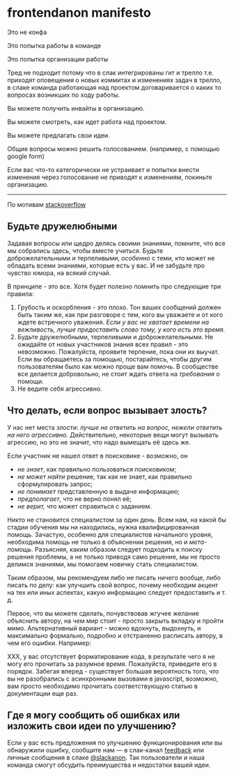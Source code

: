 # frontendanon manifesto

Это не конфа

Это попытка работы в команде

Это попытка организации работы

Тред не подходит потому что в слак интегрированы гит и трелло т.е. приходят оповещения о новых коммитах и изменениях задач в трелло, в слаке команда работающая над проектом договаривается о каких то вопросах возникших по ходу работы.

Вы можете получить инвайты в организацию.

Вы можете смотреть, как идет работа над проектом.

Вы можете предлагать свои идеи.

Общие вопросы можно решить голосованием. (например, с помощью google form)

Если вас что-то категорически не устраивает и попытки внести изменения через голосование не приводят к изменениям, покиньте организацию.


---


По мотивам [stackoverflow](http://ru.stackoverflow.com/help/stackexchange)


## Будьте дружелюбными 

Задавая вопросы или щедро делясь своими знаниями, помните, что все мы собрались здесь, чтобы вместе учиться. Будьте доброжелательными и терпеливыми, _особенно_ с теми, кто может не обладать всеми знаниями, которые есть у вас. И не забудьте про чувство юмора, на всякий случай.

В принципе - это все. Хотя будет полезно помнить про следующие три правила:

1.  Грубость и оскорбления - это плохо. Тон ваших сообщений должен быть таким же, как при разговоре с тем, кого вы уважаете и от кого ждете встречного уважения. _Если у вас не хватает времени на вежливость, лучше предоставить слово тому, у кого есть это время._
2.  Будьте дружелюбными, терпеливыми и доброжелательными. Не ожидайте от новых участников знания всех правил - это невозможно. Пожалуйста, проявите терпение, пока они их выучат. Если вы обращаетесь за помощью, постарайтесь, чтобы другим пользователям было как можно проще вам помочь. В сообществе все делается добровольно, не стоит ждать ответа на _требования_ о помощи.
3.  Не ведите себя агрессивно.

## Что делать, если вопрос вызывает злость?

У нас нет места злости: _лучше не ответить на вопрос, нежели ответить на него агрессивно._ Действительно, некоторые вещи могут вызывать агрессию, но это не значит, что надо вымещать её здесь же.

Если участник не нашел ответ в поисковике - возможно, он

*   _не знает_, как правильно пользоваться поисковиком;
*   _не может найти_ решение, так как не знает, как правильно сформулировать запрос;
*   _не понимает_ представленную в выдаче информацию;
*   _предполагает_, что не верно понял её;
*   _не верит,_ что может справиться c заданием.

Никто не становится специалистом за один день. Всем нам, на какой бы стадии обучения мы ни находились, нужна квалифицированная помощь. Зачастую, особенно для специалистов начального уровня, необходима помощь не только в объяснении решения, но и _мета-помощь_. Разъясняя, каким образом следует подходить к поиску решения проблемы, а не только приводя само решение, мы не просто делимся знаниями, мы помогаем новичку стать специалистом.

Таким образом, мы рекомендуем либо не писать ничего вообще, либо писать по делу: как улучшить свой вопрос, почему необходим акцент на тех или иных аспектах, какую информацию следует предоставить и т. д.

Первое, что вы можете сделать, почувствовав жгучее желание объяснить автору, на чем мир стоит - просто закрыть вкладку и пройти мимо. Альтернативный вариант - можно вдохнуть, выдохнуть, и максимально формально, подробно и отстраненно расписать автору, в чем его ошибки. Например:

XXX, у вас отсутствует форматирование кода, в результате чего я не могу его прочитать за разумное время. Пожалуйста, приведите его в порядок. Забегая вперед - существует большая вероятность того, что вы не разобрались с асинхронными вызовами в javascript, возможно, вам просто необходимо прочитать соответствующую статью в документации еще раз.

## Где я могу сообщить об ошибках или изложить свои идеи по улучшению?

Если у вас есть предложения по улучшению функционирования или вы обнаружили ошибку, сообщите нам — в слак-канал [feedback](https://frontendanon.slack.com/messages/feedback/) или личные сообщения в слаке [@slackanon](https://frontendanon.slack.com/messages/@slackanon/). Так пользователи и наша команда смогут обсудить преимущества и недостатки вашей идеи.
